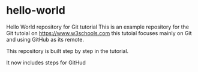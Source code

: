 # hello-world
Hello World repository for Git tutorial
This is an example repository for the Git tutoial on https://www.w3schools.com
this tutoial focuses mainly on Git and using GitHub as its remote.

This repository is built step by step in the tutorial.

It now includes steps for GitHud
